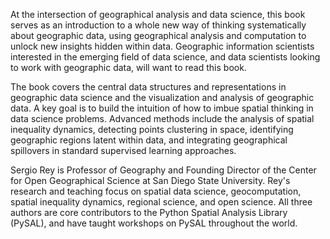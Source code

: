 At the intersection of geographical analysis and data science, this
book serves as an introduction to a whole new way of thinking
systematically about geographic data, using geographical analysis and
computation to unlock new insights hidden within data.  Geographic
information scientists interested in the emerging field of data
science, and data scientists looking to work with geographic data,
will want to read this book.

The book covers the central data structures and representations in
geographic data science and the visualization and analysis of
geographic data.  A key goal is to build the intuition of how to imbue
spatial thinking in data science problems.  Advanced methods include
the analysis of spatial inequality dynamics, detecting points
clustering in space, identifying geographic regions latent within
data, and integrating geographical spillovers in standard supervised
learning approaches.

Sergio Rey is Professor of Geography and Founding Director of the
Center for Open Geographical Science at San Diego State University.
Rey's research and teaching focus on spatial data science,
geocomputation, spatial inequality dynamics, regional science, and
open science.
<Dani></Dani>
<Levi></Levi>
All three authors are core contributors to the Python Spatial Analysis
Library (PySAL), and have taught workshops on PySAL throughout the
world.


